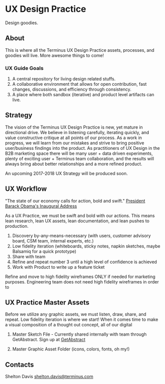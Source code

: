 # UX Design Practice
Design goodies.

## About
This is where all the Terminus UX Design Practice assets, processes, and goodies will live. More awesome things to come!

### UX Guide Goals
1. A central repository for living design related stuffs.
2. A collaborative environment that allows for open contribution, fast changes, discussions, and efficiency through consistency.
3. A place where both sandbox (iterative) and product level artifacts can live.

## Strategy
The vision of the Terminus UX Design Practice is new, yet mature in directional drive. We believe in listening carefully, iterating quickly, and value constructive critique at all points of our process. As a work in progress, we will learn from our mistakes and strive to bring positive user/business findings into the product. As practitioners of UX Design in the B2B marketing space there will be many user + data driven experiments, plenty of exciting user + Terminus team collaboration, and the results will always bring about better relationships and a more refined product.

An upcoming 2017-2018 UX Strategy will be produced soon.

## UX Workflow
"The state of our economy calls for action, bold and swift."
[President Barack Obama's Inaugural Address](https://obamawhitehouse.archives.gov/blog/2009/01/21/president-barack-obamas-inaugural-address)

As a UX Practice, we must be swift and bold with our actions. This means lean research, lean UX assets, lean documentation, and lean pushes to production.

1. Discovery by-any-means-necessary (with users, customer advisory board, CSM team, internal experts, etc.)
2. Low fidelity iteration (whiteboards, sticky notes, napkin sketches, maybe Balsamiq for a quick prototype)
3. Share with team
4. Refine and repeat number 3 until a high level of confidence is achieved
4. Work with Product to write up a feature ticket

Refine and move to high fidelity wireframes ONLY if needed for marketing purposes. Engineering team does not need high fidelity wireframes in order to

## UX Practice Master Assets
Before we utilize any graphic assets, we must listen, draw, share, and repeat. Low fidelity iteration is where we start! When it comes time to make a visual composition of a thought out concept, all of our digital

1. Master Sketch File - Currently shared internally with team through GetAbstract. Sign up at [GetAbstract](https://www.goabstract.com/)

2. Master Graphic Asset Folder (icons, colors, fonts, oh my!)

## Contacts
Shelton Davis
shelton.davis@terminus.com
